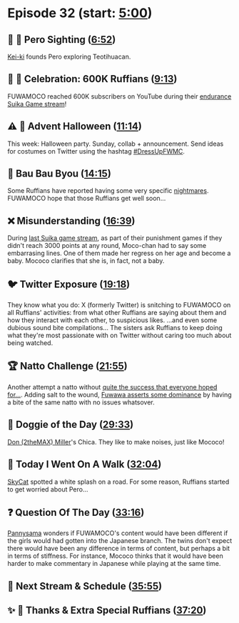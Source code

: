 # Episode 32 (start: [5:00](https://youtu.be/qTcTR5q0gTk?t=5m00s))

## 👀 💜 Pero Sighting ([6:52](https://youtu.be/qTcTR5q0gTk?t=6m52s))

[Kei-ki](https://twitter.com/kei_ki/status/1694435692896469225) founds Pero exploring Teotihuacan.

## 🐾 🎉 Celebration: 600K Ruffians ([9:13](https://youtu.be/qTcTR5q0gTk?t=9m13s))

FUWAMOCO reached 600K subscribers on YouTube during their [endurance Suika Game stream](https://youtu.be/3PFyuPcp-Fw?t=13583)!

## ⚠️ 🎃 Advent Halloween ([11:14](https://youtu.be/qTcTR5q0gTk?t=11m14s))

This week: Halloween party. Sunday, collab + announcement. Send ideas for costumes on Twitter using the hashtag [#DressUpFWMC](https://twitter.com/search?q=%23DressUpFWMC).

## 🤒 Bau Bau Byou ([14:15](https://youtu.be/qTcTR5q0gTk?t=14m15s))

Some Ruffians have reported having some very specific [nightmares](https://youtu.be/QW_VwFyUBeU). FUWAMOCO hope that those Ruffians get well soon...

## ❌ Misunderstanding ([16:39](https://youtu.be/qTcTR5q0gTk?t=16m39s))

During [last Suika game stream](https://youtu.be/3PFyuPcp-Fw?t=5321), as part of their punishment games if they didn't reach 3000 points at any round, Moco-chan had to say some embarrasing lines. One of them made her regress on her age and become a baby. Mococo clarifies that she is, in fact, not a baby.

## 🐦 Twitter Exposure ([19:18](https://youtu.be/qTcTR5q0gTk?t=19m18s))

They know what you do: X (formerly Twitter) is snitching to FUWAMOCO on all Ruffians' activities: from what other Ruffians are saying about them and how they interact with each other, to suspicious likes. ...and even some dubious sound bite compilations... The sisters ask Ruffians to keep doing what they're most passionate with on Twitter without caring too much about being watched.

## 🏆 Natto Challenge ([21:55](https://youtu.be/qTcTR5q0gTk?t=21m55s))

Another attempt a natto without [quite the success that everyone hoped for...](https://youtu.be/qTcTR5q0gTk?t=1602). Adding salt to the wound, [Fuwawa asserts some dominance](https://youtu.be/qTcTR5q0gTk?t=1727) by having a bite of the same natto with no issues whatsover.

## 🐶 Doggie of the Day ([29:33](https://youtu.be/qTcTR5q0gTk?t=29m33s))

[Don (2theMAX) Miller](https://twitter.com/2theMAXStairFax/status/1712834437103116612)'s Chica. They like to make noises, just like Mococo!

## 🚶 Today I Went On A Walk ([32:04](https://youtu.be/qTcTR5q0gTk?t=32m04s))

[SkyCat](https://twitter.com/SkyCat46/status/1712131846144753694) spotted a white splash on a road. For some reason, Ruffians started to get worried about Pero...

## ❓ Question Of The Day ([33:16](https://youtu.be/qTcTR5q0gTk?t=33m16s))

[Pannysama](https://twitter.com/Pannysama/status/1713500769536946180) wonders if FUWAMOCO's content would have been different if the girls would had gotten into the Japanese branch. The twins don't expect there would have been any difference in terms of content, but perhaps a bit in terms of stiffness. For instance, Mococo thinks that it would have been harder to make commentary in Japanese while playing at the same time.

## 📅 Next Stream & Schedule ([35:55](https://youtu.be/qTcTR5q0gTk?t=35m55s))

## ✨ 🐾 Thanks & Extra Special Ruffians ([37:20](https://youtu.be/qTcTR5q0gTk?t=37m20s))
